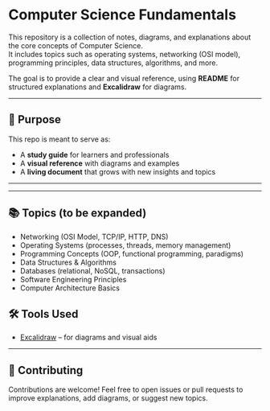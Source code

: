 # Computer Science Fundamentals  

This repository is a collection of notes, diagrams, and explanations about the core concepts of Computer Science.  
It includes topics such as operating systems, networking (OSI model), programming principles, data structures, algorithms, and more.

The goal is to provide a clear and visual reference, using **README** for structured explanations and **Excalidraw** for diagrams.

---

## 🎯 Purpose
This repo is meant to serve as:
- A **study guide** for learners and professionals  
- A **visual reference** with diagrams and examples  
- A **living document** that grows with new insights and topics  

---

---

## 📚 Topics (to be expanded)
- Networking (OSI Model, TCP/IP, HTTP, DNS)
- Operating Systems (processes, threads, memory management)
- Programming Concepts (OOP, functional programming, paradigms)
- Data Structures & Algorithms
- Databases (relational, NoSQL, transactions)
- Software Engineering Principles
- Computer Architecture Basics


## 🛠 Tools Used
- [Excalidraw](https://excalidraw.com) – for diagrams and visual aids  

---

## 🤝 Contributing
Contributions are welcome! Feel free to open issues or pull requests to improve explanations, add diagrams, or suggest new topics.
